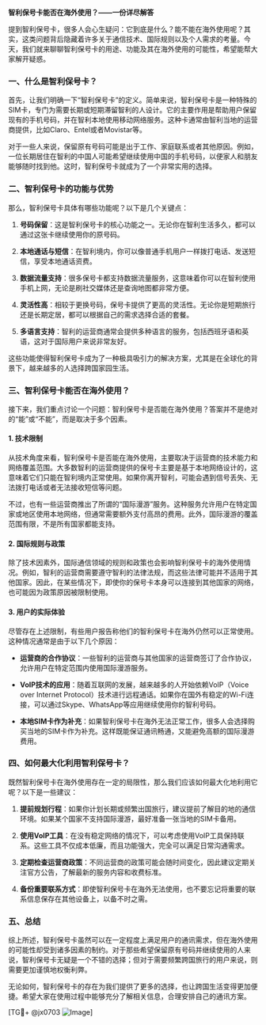 **智利保号卡能否在海外使用？——一份详尽解答**

提到智利保号卡，很多人会心生疑问：它到底是什么？能不能在海外使用呢？其实，这类问题背后隐藏着许多关于通信技术、国际规则以及个人需求的考量。今天，我们就来聊聊智利保号卡的用途、功能及其在海外使用的可能性，希望能帮大家解开疑惑。

### 一、什么是智利保号卡？

首先，让我们明确一下“智利保号卡”的定义。简单来说，智利保号卡是一种特殊的SIM卡，专门为需要长期或短期滞留智利的人设计。它的主要作用是帮助用户保留现有的手机号码，并在智利本地使用移动网络服务。这种卡通常由智利当地的运营商提供，比如Claro、Entel或者Movistar等。

对于一些人来说，保留原有号码可能是出于工作、家庭联系或者其他原因。例如，一位长期居住在智利的中国人可能希望继续使用中国的手机号码，以便家人和朋友能够随时找到他。这时，智利保号卡就成为了一个非常实用的选择。

### 二、智利保号卡的功能与优势

那么，智利保号卡具体有哪些功能呢？以下是几个关键点：

1. **号码保留**：这是智利保号卡的核心功能之一。无论你在智利生活多久，都可以通过这张卡继续使用你的原号码。
   
2. **本地通话与短信**：在智利境内，你可以像普通手机用户一样拨打电话、发送短信，享受本地通话资费。

3. **数据流量支持**：很多保号卡都支持数据流量服务，这意味着你可以在智利使用手机上网，无论是刷社交媒体还是查询地图都非常方便。

4. **灵活性高**：相较于更换号码，保号卡提供了更高的灵活性。无论你是短期旅行还是长期定居，都可以根据自己的需求选择合适的套餐。

5. **多语言支持**：智利的运营商通常会提供多种语言的服务，包括西班牙语和英语，这对于国际用户来说非常友好。

这些功能使得智利保号卡成为了一种极具吸引力的解决方案，尤其是在全球化的背景下，越来越多的人选择跨国家园生活。

### 三、智利保号卡能否在海外使用？

接下来，我们重点讨论一个问题：智利保号卡是否能在海外使用？答案并不是绝对的“能”或“不能”，而是取决于多个因素。

#### 1. 技术限制

从技术角度来看，智利保号卡是否能在海外使用，主要取决于运营商的技术能力和网络覆盖范围。大多数智利的运营商提供的保号卡主要是基于本地网络设计的，这意味着它们只能在智利境内正常使用。如果你离开智利，可能会遇到信号丢失、无法拨打电话或者无法接收短信等问题。

不过，也有一些运营商推出了所谓的“国际漫游”服务。这种服务允许用户在特定国家或地区使用本地网络，但通常需要额外支付高昂的费用。此外，国际漫游的覆盖范围有限，不是所有国家都能支持。

#### 2. 国际规则与政策

除了技术因素外，国际通信领域的规则和政策也会影响智利保号卡的海外使用情况。例如，智利的运营商需要遵守智利的法律法规，而这些法律可能并不适用于其他国家。因此，在某些情况下，即使你的保号卡本身可以连接到其他国家的网络，也可能因为政策原因被限制使用。

#### 3. 用户的实际体验

尽管存在上述限制，有些用户报告称他们的智利保号卡在海外仍然可以正常使用。这种情况通常是由于以下几个原因：

- **运营商的合作协议**：一些智利的运营商与其他国家的运营商签订了合作协议，允许用户在特定范围内使用国际漫游服务。
  
- **VoIP技术的应用**：随着互联网的发展，越来越多的人开始依赖VoIP（Voice over Internet Protocol）技术进行远程通话。如果你在国外有稳定的Wi-Fi连接，可以通过Skype、WhatsApp等应用继续使用你的智利号码。

- **本地SIM卡作为补充**：如果智利保号卡在海外无法正常工作，很多人会选择购买当地的SIM卡作为补充。这样既能保证通讯畅通，又能避免高额的国际漫游费用。

### 四、如何最大化利用智利保号卡？

既然智利保号卡在海外使用存在一定的局限性，那么我们应该如何最大化地利用它呢？以下是一些建议：

1. **提前规划行程**：如果你计划长期或频繁出国旅行，建议提前了解目的地的通信环境。如果某个国家不支持国际漫游，最好准备一张当地的SIM卡备用。

2. **使用VoIP工具**：在没有稳定网络的情况下，可以考虑使用VoIP工具保持联系。这些工具不仅成本低廉，而且功能强大，完全可以满足日常沟通需求。

3. **定期检查运营商政策**：不同运营商的政策可能会随时间变化，因此建议定期关注官方公告，了解最新的服务内容和收费标准。

4. **备份重要联系方式**：即使智利保号卡在海外无法使用，也不要忘记将重要的联系信息保存在其他设备上，以备不时之需。

### 五、总结

综上所述，智利保号卡虽然可以在一定程度上满足用户的通讯需求，但在海外使用的可能性却受到诸多因素的制约。对于那些希望保留原有号码并继续使用的人来说，智利保号卡无疑是一个不错的选择；但对于需要频繁跨国旅行的用户来说，则需要更加谨慎地权衡利弊。

无论如何，智利保号卡的存在为我们提供了更多的选择，也让跨国生活变得更加便捷。希望大家在使用过程中能够充分了解相关信息，合理安排自己的通讯方案。

[TG💪+ @jx0703 ![Image](https://github.com/user-attachments/assets/dbca1d08-cadb-493c-b0ec-ad6f7a83f270)]